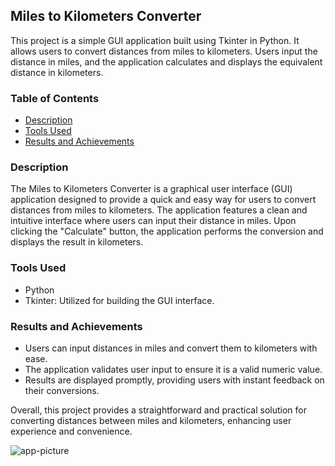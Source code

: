## Miles to Kilometers Converter

This project is a simple GUI application built using Tkinter in Python. It allows users to convert distances from miles to kilometers. Users input the distance in miles, and the application calculates and displays the equivalent distance in kilometers.

### Table of Contents
- [Description](#description)
- [Tools Used](#tools-used)
- [Results and Achievements](#results-and-achievements)

### Description
The Miles to Kilometers Converter is a graphical user interface (GUI) application designed to provide a quick and easy way for users to convert distances from miles to kilometers. The application features a clean and intuitive interface where users can input their distance in miles. Upon clicking the "Calculate" button, the application performs the conversion and displays the result in kilometers.

### Tools Used
- Python
- Tkinter: Utilized for building the GUI interface.

### Results and Achievements
- Users can input distances in miles and convert them to kilometers with ease.
- The application validates user input to ensure it is a valid numeric value.
- Results are displayed promptly, providing users with instant feedback on their conversions.

Overall, this project provides a straightforward and practical solution for converting distances between miles and kilometers, enhancing user experience and convenience.

![app-picture](https://github.com/bardack134/Miles-to-Kilometers-Converter/assets/142977989/09cadf8d-8cac-489f-b354-1ac45e12e363)

